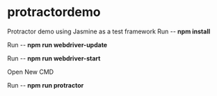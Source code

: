 # protractordemo
Protractor demo using Jasmine as a test framework
Run -- **npm install**

Run -- **npm run webdriver-update**

Run -- **npm run webdriver-start**

Open New CMD

Run -- **npm run protractor**


